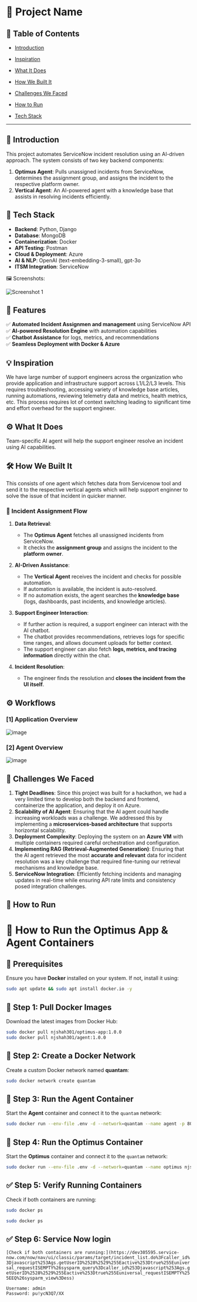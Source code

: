 
# 🚀 Project Name


## 📌 Table of Contents
- [Introduction](#introduction)

- [Inspiration](#inspiration)
- [What It Does](#what-it-does)
- [How We Built It](#how-we-built-it)
- [Challenges We Faced](#challenges-we-faced)
- [How to Run](#how-to-run)
- [Tech Stack](#tech-stack)

---

## 🎯 Introduction
This project automates ServiceNow incident resolution using an AI-driven approach. The system consists of two key backend components:

1. **Optimus Agent**: Pulls unassigned incidents from ServiceNow, determines the assignment group, and assigns the incident to the respective platform owner.
2. **Vertical Agent**: An AI-powered agent with a knowledge base that assists in resolving incidents efficiently.

## 🔧 Tech Stack
- **Backend**: Python, Django
- **Database**: MongoDB
- **Containerization**: Docker
- **API Testing**: Postman
- **Cloud & Deployment**: Azure
- **AI & NLP**: OpenAI (text-embedding-3-small), gpt-3o
- **ITSM Integration**: ServiceNow


  
 
🖼️ Screenshots:

![Screenshot 1](link-to-image)


## 🚀 Features
✅ **Automated Incident Assignmen and management** using ServiceNow API  
✅ **AI-powered Resolution Engine** with automation capabilities  
✅ **Chatbot Assistance** for logs, metrics, and recommendations  
✅ **Seamless Deployment with Docker & Azure**  

## 💡 Inspiration
We have large number of support engineers across the organization who provide application and infrastructure support across L1/L2/L3 levels. This requires troubleshooting, accessing variety of knowledge base articles, running automations, reviewing telemetry data and metrics, health metrics, etc. This process requires lot of context switching leading to significant time and effort overhead for the support engineer.


## ⚙️ What It Does
Team-specific AI agent will help the support engineer resolve an incident using AI capabilities. 

## 🛠️ How We Built It
This consists of one agent which fetches data from Servicenow tool and send it to the respective vertical agents which will help support enginner to solve the issue of that incident in quicker manner.

### 🔹 Incident Assignment Flow
1. **Data Retrieval**:
   - The **Optimus Agent** fetches all unassigned incidents from ServiceNow.
   - It checks the **assignment group** and assigns the incident to the **platform owner**.

2. **AI-Driven Assistance**:
   - The **Vertical Agent** receives the incident and checks for possible automation.
   - If automation is available, the incident is auto-resolved.
   - If no automation exists, the agent searches the **knowledge base** (logs, dashboards, past incidents, and knowledge articles).

3. **Support Engineer Interaction**:
   - If further action is required, a support engineer can interact with the AI chatbot.
   - The chatbot provides recommendations, retrieves logs for specific time ranges, and allows document uploads for better context.
   - The support engineer can also fetch **logs, metrics, and tracing information** directly within the chat.

4. **Incident Resolution**:
   - The engineer finds the resolution and **closes the incident from the UI itself**.
   
## ⚙️ Workflows 
### [1] Application Overview

![image](https://github.com/user-attachments/assets/a4dbb98d-fe8e-4ba9-a95a-dc8b26f47ce3)

### [2] Agent Overview 

![image](https://github.com/user-attachments/assets/629a744a-9274-49dd-b02d-02e92663b6b7)



## 🚧 Challenges We Faced

1. **Tight Deadlines**: Since this project was built for a hackathon, we had a very limited time to develop both the backend and frontend, containerize the application, and deploy it on Azure.
2. **Scalability of AI Agent**: Ensuring that the AI agent could handle increasing workloads was a challenge. We addressed this by implementing a **microservices-based architecture** that supports horizontal scalability.
3. **Deployment Complexity**: Deploying the system on an **Azure VM** with multiple containers required careful orchestration and configuration.
4. **Implementing RAG (Retrieval-Augmented Generation)**: Ensuring that the AI agent retrieved the most **accurate and relevant** data for incident resolution was a key challenge that required fine-tuning our retrieval mechanisms and knowledge base.
5. **ServiceNow Integration**: Efficiently fetching incidents and managing updates in real-time while ensuring API rate limits and consistency posed integration challenges.


## 🏃 How to Run
# 🚀 How to Run the Optimus App & Agent Containers

## 📌 Prerequisites
Ensure you have **Docker** installed on your system. If not, install it using:

```sh
sudo apt update && sudo apt install docker.io -y
```

## 🔹 Step 1: Pull Docker Images
Download the latest images from Docker Hub:

```sh
sudo docker pull njshah301/optimus-app:1.0.0
sudo docker pull njshah301/agent:1.0.0
```

## 🔹 Step 2: Create a Docker Network
Create a custom Docker network named **quantam**:

```sh
sudo docker network create quantam
```

## 🔹 Step 3: Run the Agent Container
Start the **Agent** container and connect it to the `quantam` network:

```sh
sudo docker run --env-file .env -d --network=quantam --name agent -p 80:80 njshah301/agent:1.0.0
```

## 🔹 Step 4: Run the Optimus Container
Start the **Optimus** container and connect it to the `quantam` network:

```sh
sudo docker run --env-file .env -d --network=quantam --name optimus njshah301/optimus:1.0.0
```

## ✅ Step 5: Verify Running Containers
Check if both containers are running:

```sh
sudo docker ps
```
```sh
sudo docker ps
```

## ✅ Step 6: Service Now login
```[Check if both containers are running:](https://dev305595.service-now.com/now/nav/ui/classic/params/target/incident_list.do%3Fcaller_id%3Djavascript%253Ags.getUserID%2528%2529%255Eactive%253Dtrue%255Euniversal_requestISEMPTY%26sysparm_query%3Dcaller_id%253Djavascript%253Ags.getUserID%2528%2529%255Eactive%253Dtrue%255Euniversal_requestISEMPTY%255EEQ%26sysparm_view%3Dess)```
```
Username: admin
Password: pu!ycN3Q7/XX

```

